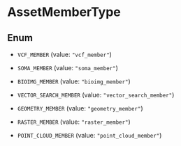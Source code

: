 

# AssetMemberType

## Enum


* `VCF_MEMBER` (value: `"vcf_member"`)

* `SOMA_MEMBER` (value: `"soma_member"`)

* `BIOIMG_MEMBER` (value: `"bioimg_member"`)

* `VECTOR_SEARCH_MEMBER` (value: `"vector_search_member"`)

* `GEOMETRY_MEMBER` (value: `"geometry_member"`)

* `RASTER_MEMBER` (value: `"raster_member"`)

* `POINT_CLOUD_MEMBER` (value: `"point_cloud_member"`)



